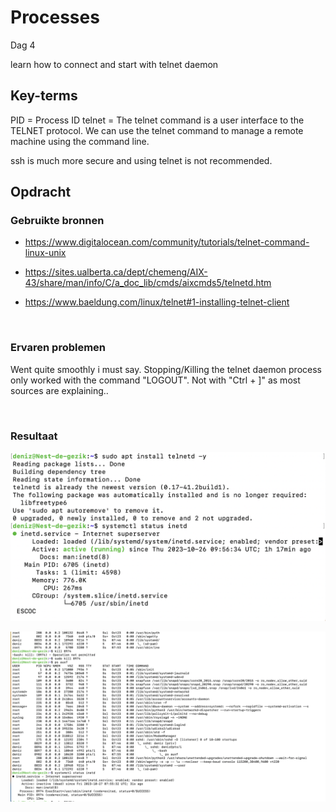# Processes
Dag 4

learn how to connect and start with telnet daemon
<br>

## Key-terms
PID = Process ID
telnet = The telnet command is a user interface to the TELNET protocol. We can use the telnet command to manage a remote machine using the command line.

ssh is much more secure and using telnet is not recommended.
<br>

## Opdracht
### Gebruikte bronnen
- https://www.digitalocean.com/community/tutorials/telnet-command-linux-unix

- https://sites.ualberta.ca/dept/chemeng/AIX-43/share/man/info/C/a_doc_lib/cmds/aixcmds5/telnetd.htm

- https://www.baeldung.com/linux/telnet#1-installing-telnet-client

<br>

### Ervaren problemen
Went quite smoothly i must say. Stopping/Killing the telnet daemon process only worked with the command "LOGOUT". Not with "Ctrl + ]" as most sources are explaining..

<br>

### Resultaat
![Alt text](<../00_includes/Telnet Daemon (screenshot) 2023-10-26 at 13.35.03.png>)

![Alt text](<../00_includes/kill telnet daemon.png>)